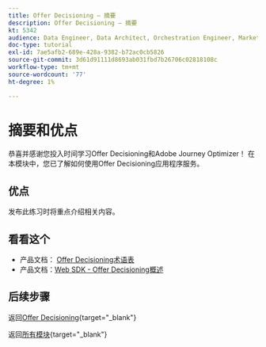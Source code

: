 ```yaml
---
title: Offer Decisioning — 摘要
description: Offer Decisioning — 摘要
kt: 5342
audience: Data Engineer, Data Architect, Orchestration Engineer, Marketer
doc-type: tutorial
exl-id: 7ae5afb2-689e-428a-9382-b72ac0cb5826
source-git-commit: 3d61d91111d8693ab031fbd7b26706c02818108c
workflow-type: tm+mt
source-wordcount: '77'
ht-degree: 1%

---
```


# 摘要和优点

恭喜并感谢您投入时间学习Offer Decisioning和Adobe Journey Optimizer！
在本模块中，您已了解如何使用Offer Decisioning应用程序服务。

## 优点

发布此练习时将重点介绍相关内容。

## 看看这个

- 产品文档： [Offer Decisioning术语表](https://experienceleague.adobe.com/docs/journey-optimizer/using/offer-decisioniong/get-started-decision/starting-offer-decisioning.html#glossary?lang=zh-Hans)
- 产品文档：[Web SDK - Offer Decisioning概述](https://experienceleague.adobe.com/docs/experience-platform/edge/personalization/offer-decisioning/offer-decisioning-overview.html?lang=zh-Hans)

## 后续步骤

返回[Offer Decisioning](offer-decisioning.md){target="_blank"}

返回[所有模块](./../../../../overview.md){target="_blank"}
